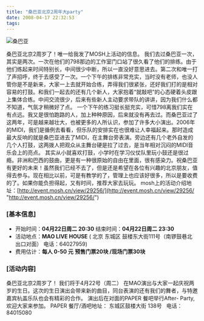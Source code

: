 ```yaml
---
title: "桑巴亚北京2周年大party"
date: 2008-04-17 22:32:53
tags:
---
```


![桑巴亚](../../../images/2008/photo126-thumb.jpg)

桑巴亚北京2周岁了！唯一给我发了MOSH上活动的信息。 我们去过桑巴亚一次，其实是两次。一次在他们的798那边的工作室门口站了很久看了他们的排练。由于他们练起来时间特别长，中间很少中断，所以一直没好意思进去。第二次和唯一打了声招呼，终于去感受了一次。一个下午的排练非常充实，当时没有老师，也没人管你是不是新来，大家一上去就开始合练，弄得我们很紧张，还好我们打的是相对容易的打鼓。和我们一起去的还有几个新人，大家抱着“就敲吧”的心态硬着头皮跟上集体合练。中间交流很少，后来有些新人主动要求带队的讲讲，因为我们什么都不知道，气氛才稍微好了点。 一个下午的练习挺长挺充实，可惜798离我们实在有点远。我又是很怕跑路的人，加上种种原因，后来就没有再去过。而桑巴亚过了这两年，可是越来越壮大，也被更多的人所认识，参加了许多大小演出。2006年的MIDI，我们是循例去看看，但乐队的安排实在也很难让人幸福起来。那时造成最大反响的就是桑巴亚进去了MIDI，在主舞台旁表演。旁边还有几个老外自发的几个人打鼓，这两拨人把观众从主舞台硬是拉了过去，是当年相对沉闷的MIDI音乐会上的亮点。 其实从小就喜欢打鼓，小学时在学习仪仗队里玩小鼓还是很过瘾。非洲和巴西的鼓曲，更是有一种很原始的自由在里面，很有感染力。祝桑巴亚有更好的未来！虽然我们已经不去了，但是还是希望在各位有兴趣的北京朋友，值得去参与。现在相比以前，可是有教学的了，管理上也应该好很多，所以是要收费的了。如果你能负担得起，又有时间，推荐大家去玩玩。 mosh上的活动介绍地址：[http://event.mosh.cn/view/29256/](http://event.mosh.cn/view/29256/ "http://event.mosh.cn/view/29256/")

### \[基本信息\]

*   开始时间：**04月22日周二 20:30** 结束时间：**04月22日周二 23:30**
*   活动地点：**MAO LIVE HOUSE** ( 北京 东城区 鼓楼东大街111号（南锣鼓巷北出口对面） 电话：64027959)
*   费用估计：**每人 0-50 元** **预售门票20块 /现场门票30块**

### \[活动内容\]

桑巴亚北京2周岁了！ 我们将于4月22号（周二） 在MAO演出与大家一起庆祝两岁的生日。这次的生日演出会带来新的曲目，同台表演的还有我们的舞者，与特邀嘉宾杭盖乐队也会有精彩的合作。 演出后在对面的PAPER 餐吧举行After- Party,欢迎大家来参加。 PAPER 餐厅/酒吧地址： 东城区鼓楼大街 138号   电话：84015080